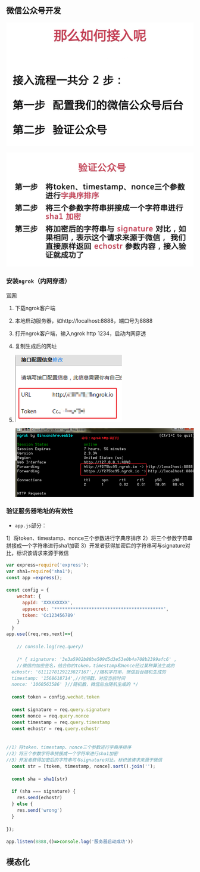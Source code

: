 ## **微信公众号开发**

![微信公众号接入](https://raw.githubusercontent.com/Panssorcc/picee/master/images/node-%E5%BE%AE%E4%BF%A1%E5%85%AC%E4%BC%97%E5%8F%B7-%E6%8E%A5%E5%85%A5_2019-09-16_11-13-20.png)

![验证公众号](https://raw.githubusercontent.com/Panssorcc/picee/master/images/node-%E5%BE%AE%E4%BF%A1%E5%85%AC%E4%BC%97%E5%8F%B7-%E9%AA%8C%E8%AF%81_2019-09-16_11-13-20.png)

### **安装`ngrok`**（内网穿透）

[官网](https://ngrok.com/download)

1. 下载ngrok客户端

2. 本地启动服务器，如http://localhost:8888，端口号为8888

3. 打开ngrok客户端，输入ngrok http 1234，启动内网穿透

4. 复制生成后的网址

5. ![配置](https://raw.githubusercontent.com/Panssorcc/picee/master/images/node-%E5%BE%AE%E4%BF%A1%E5%85%AC%E4%BC%97%E5%8F%B7-%E9%85%8D%E7%BD%AE%E4%BF%A1%E6%81%AF_2019-09-16_11-13-20.png)

   ![启动内网穿透](https://raw.githubusercontent.com/Panssorcc/picee/master/images/node-%E5%BE%AE%E4%BF%A1%E5%85%AC%E4%BC%97%E5%8F%B7-ngrok%E5%90%AF%E5%8A%A8_2019-09-16_11-13-20.png)

### 验证服务器地址的有效性

   + `app.js`部分：

   1）将token、timestamp、nonce三个参数进行字典序排序 
   2）将三个参数字符串拼接成一个字符串进行sha1加密 
   3）开发者获得加密后的字符串可与signature对比，标识该请求来源于微信

```javascript
var express=require('express');
var sha1=require('sha1');
const app =express();

const config = {
    wechat: {
      appId: 'XXXXXXXXX',
      appsecret: '*****************************************',
      token: 'Cc123456789'
    }
  }
app.use((req,res,next)=>{

    // console.log(req.query)

    /* { signature: '3e3a5902b88be509d5d3e53e0b4a708b2399afc6' ,
    //微信的加密签名，结合你的token，timestamp和nonce经过某种算法生成的
  echostr: '6111278129223827167',//随机字符串，微信后台随机生成的
  timestamp: '1568618714',//时间戳，对应当前时间
  nonce: '1060563586' }//随机数，微信后台随机生成的 */

  const token = config.wechat.token

  const signature = req.query.signature
  const nonce = req.query.nonce
  const timestamp = req.query.timestamp
  const echostr = req.query.echostr


//1）将token、timestamp、nonce三个参数进行字典序排序 
//2）将三个参数字符串拼接成一个字符串进行sha1加密 
//3）开发者获得加密后的字符串可与signature对比，标识该请求来源于微信
  const str = [token, timestamp, nonce].sort().join('');

  const sha = sha1(str)

  if (sha === signature) {
    res.send(echostr)
  } else {
    res.send('wrong')
  }

});

app.listen(8888,()=>console.log('服务器启动成功'))
```





## 模态化

